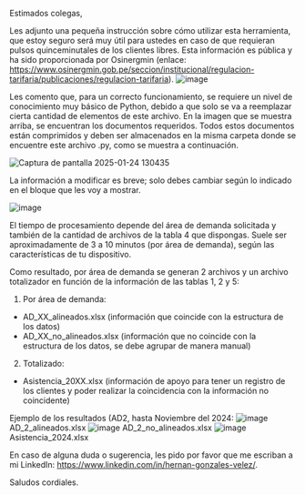 Estimados colegas,

Les adjunto una pequeña instrucción sobre cómo utilizar esta herramienta, que estoy seguro será muy útil para ustedes en caso de que requieran pulsos quinceminutales de los clientes libres. Esta información es pública y ha sido proporcionada por Osinergmin (enlace: https://www.osinergmin.gob.pe/seccion/institucional/regulacion-tarifaria/publicaciones/regulacion-tarifaria).
![image](https://github.com/user-attachments/assets/e6eab5c3-3121-4e52-97be-cbae398b3cc0)

Les comento que, para un correcto funcionamiento, se requiere un nivel de conocimiento muy básico de Python, debido a que solo se va a reemplazar cierta cantidad de elementos de este archivo.
En la imagen que se muestra arriba, se encuentran los documentos requeridos. Todos estos documentos están comprimidos y deben ser almacenados en la misma carpeta donde se encuentre este archivo .py, como se muestra a continuación.


![Captura de pantalla 2025-01-24 130435](https://github.com/user-attachments/assets/cb9a922a-06ed-4467-81af-0b18378b4eb0)

La información a modificar es breve; solo debes cambiar según lo indicado en el bloque que les voy a mostrar.

![image](https://github.com/user-attachments/assets/3c0eaccc-9feb-490c-826f-76e5bc368c0c)

El tiempo de procesamiento depende del área de demanda solicitada y también de la cantidad de archivos de la tabla 4 que dispongas. Suele ser aproximadamente de 3 a 10 minutos (por área de demanda), según las características de tu dispositivo.

Como resultado, por área de demanda se generan 2 archivos y un archivo totalizador en función de la información de las tablas 1, 2 y 5:

1.  Por área de demanda:

  -  AD_XX_alineados.xlsx (información que coincide con la estructura de los datos)
  -  AD_XX_no_alineados.xlsx (información que no coincide con la estructura de los datos, se debe agrupar de manera manual)
2.  Totalizado:

  -  Asistencia_20XX.xlsx (información de apoyo para tener un registro de los clientes y poder realizar la coincidencia con la información no coincidente)

Ejemplo de los resultados (AD2, hasta Noviembre del 2024:
![image](https://github.com/user-attachments/assets/96ed474b-8a03-4cbc-955e-af78da977f77)
AD_2_alineados.xlsx
![image](https://github.com/user-attachments/assets/778a03b4-b0dc-4c2e-a51f-d5ff24a0e3ea)
AD_2_no_alineados.xlsx
![image](https://github.com/user-attachments/assets/12cf63c6-e8bd-4beb-9db7-7455d15e67dd)
Asistencia_2024.xlsx

En caso de alguna duda o sugerencia, les pido por favor que me escriban a mi LinkedIn: https://www.linkedin.com/in/hernan-gonzales-velez/.

Saludos cordiales.







